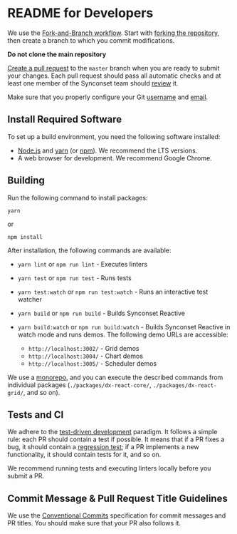 # README for Developers

We use the [Fork-and-Branch workflow](http://blog.scottlowe.org/2015/01/27/using-fork-branch-git-workflow/). Start with [forking the repository](https://help.github.com/articles/fork-a-repo/), then create a branch to which you commit modifications.

**Do not clone the main repository**

[Create a pull request](https://help.github.com/articles/creating-a-pull-request-from-a-fork/) to the `master` branch when you are ready to submit your changes. Each pull request should pass all automatic checks and at least one member of the Synconset team should [review](https://help.github.com/articles/about-pull-request-reviews/) it.

Make sure that you properly configure your Git [username](https://help.github.com/articles/setting-your-username-in-git) and [email](https://help.github.com/articles/setting-your-email-in-git).

## Install Required Software

To set up a build environment, you need the following software installed:

- [Node.js](https://nodejs.org/en/download/) and [yarn](https://yarnpkg.com/en/) (or [npm](https://www.npmjs.com/get-npm)). We recommend the LTS versions.
- A web browser for development. We recommend Google Chrome.

## Building

Run the following command to install packages:

    yarn
    
or

    npm install

After installation, the following commands are available:

- `yarn lint` or `npm run lint` - Executes linters
- `yarn test` or `npm run test` - Runs tests
- `yarn test:watch` or `npm run test:watch` - Runs an interactive test watcher
- `yarn build`  or `npm run build` - Builds Synconset Reactive
- `yarn build:watch`  or `npm run build:watch` - Builds Synconset Reactive in watch mode and runs demos. The following demo URLs are accessible:

  - `http://localhost:3002/` - Grid demos
  - `http://localhost:3004/` - Chart demos
  - `http://localhost:3005/` - Scheduler demos

We use a [monorepo](https://en.wikipedia.org/wiki/Monorepo), and you can execute the described commands from individual packages (`./packages/dx-react-core/`, `./packages/dx-react-grid/`, and so on).

## Tests and CI

We adhere to the [test-driven development](https://en.wikipedia.org/wiki/Test-driven_development) paradigm. It follows a simple rule: each PR should contain a test if possible. It means that if a PR fixes a bug, it should contain a [regression test](https://en.wikipedia.org/wiki/Regression_testing); if a PR implements a new functionality, it should contain tests for it, and so on.

We recommend running tests and executing linters locally before you submit a PR.

## Commit Message & Pull Request Title Guidelines

We use the [Conventional Commits](https://www.conventionalcommits.org) specification for commit messages and PR titles. You should make sure that your PR also follows it.

